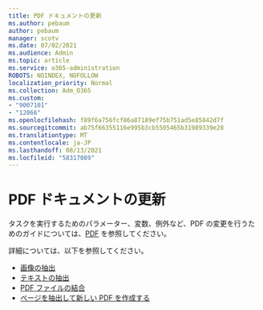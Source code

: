 ```yaml
---
title: PDF ドキュメントの更新
ms.author: pebaum
author: pebaum
manager: scotv
ms.date: 07/02/2021
ms.audience: Admin
ms.topic: article
ms.service: o365-administration
ROBOTS: NOINDEX, NOFOLLOW
localization_priority: Normal
ms.collection: Adm_O365
ms.custom:
- "9007101"
- "12066"
ms.openlocfilehash: f89f6a756fcf86a87189ef75b751ad5e85842d7f
ms.sourcegitcommit: ab75f66355116e995b3cb5505465b31989339e28
ms.translationtype: MT
ms.contentlocale: ja-JP
ms.lasthandoff: 08/13/2021
ms.locfileid: "58317089"
---
```

# <a name="update-pdf-documents"></a>PDF ドキュメントの更新

タスクを実行するためのパラメーター、変数、例外など、PDF の変更を行うためのガイドについては、[PDF](https://docs.microsoft.com/power-automate/desktop-flows/actions-reference/pdf) を参照してください。

詳細については、以下を参照してください。

- [画像の抽出](https://docs.microsoft.com/power-automate/desktop-flows/actions-reference/pdf#pdf-actions)
- [テキストの抽出](https://docs.microsoft.com/power-automate/desktop-flows/actions-reference/pdf#extracttextfrompdfaction)
- [PDF ファイルの結合](https://docs.microsoft.com/power-automate/desktop-flows/actions-reference/pdf#mergefiles)
- [ページを抽出して新しい PDF を作成する](https://docs.microsoft.com/power-automate/desktop-flows/actions-reference/pdf#extractpages)
